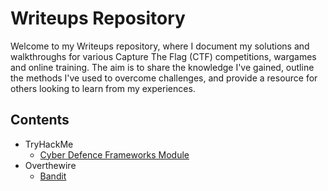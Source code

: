 # Writeups Repository

Welcome to my Writeups repository, where I document my solutions and walkthroughs for various Capture The Flag (CTF) competitions, wargames and online training. The aim is to share the knowledge I've gained, outline the methods I've used to overcome challenges, and provide a resource for others looking to learn from my experiences.

## Contents

- TryHackMe
  - [Cyber Defence Frameworks Module](./tryhackme/modules/cyber-defence-frameworks)
- Overthewire
  - [Bandit](./overthewire/bandit)
